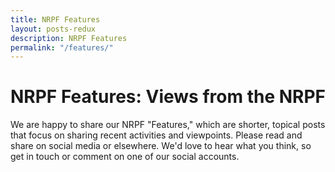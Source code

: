 ```yaml
---
title: NRPF Features
layout: posts-redux
description: NRPF Features
permalink: "/features/"
---
```


# NRPF Features: Views from the NRPF

We are happy to share our NRPF "Features," which are shorter,
topical posts that focus on sharing recent activities and viewpoints.
Please read and share on social media or elsewhere.
We'd love to hear what you think, so get in touch or comment
on one of our social accounts.
